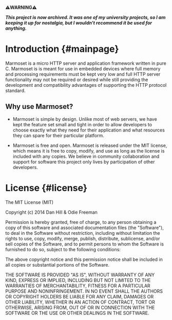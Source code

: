 ⚠️**WARNING**⚠️ 

***This project is now archived. It was one of my university projects, so I am keeping it up for nostalgia, but I wouldn't recommend it be used for anything.***

Introduction {#mainpage}
============

Marmoset is a micro HTTP server and application framework written in pure C. Marmoset is
is meant for use in embedded devices where full memory and processing requirements must be
kept very low and full HTTP server functionality may not be required or desired while still
providing the development and compatibility advantages of supporting the HTTP protocol standard.

Why use Marmoset?
-----------------
* Marmoset is simple by design. Unlike most of web servers, we have kept the feature set small and
tight in order to allow developers to choose exactly what they need for their application and what
resources they can spare for their particular platform.

* Marmoset is free and open. Marmoset is released under the MIT license, which means it is free
to copy, modify, and use as long as the license is included with any copies. We believe in community
collaboration and support for software this project only lives by participation of other developers.

License {#license}
=======
The MIT License (MIT)

Copyright (c) 2014 Dan Hill & Odie Freeman

Permission is hereby granted, free of charge, to any person obtaining a copy
of this software and associated documentation files (the "Software"), to deal
in the Software without restriction, including without limitation the rights
to use, copy, modify, merge, publish, distribute, sublicense, and/or sell
copies of the Software, and to permit persons to whom the Software is
furnished to do so, subject to the following conditions:

The above copyright notice and this permission notice shall be included in all
copies or substantial portions of the Software.

THE SOFTWARE IS PROVIDED "AS IS", WITHOUT WARRANTY OF ANY KIND, EXPRESS OR
IMPLIED, INCLUDING BUT NOT LIMITED TO THE WARRANTIES OF MERCHANTABILITY,
FITNESS FOR A PARTICULAR PURPOSE AND NONINFRINGEMENT. IN NO EVENT SHALL THE
AUTHORS OR COPYRIGHT HOLDERS BE LIABLE FOR ANY CLAIM, DAMAGES OR OTHER
LIABILITY, WHETHER IN AN ACTION OF CONTRACT, TORT OR OTHERWISE, ARISING FROM,
OUT OF OR IN CONNECTION WITH THE SOFTWARE OR THE USE OR OTHER DEALINGS IN THE
SOFTWARE.
